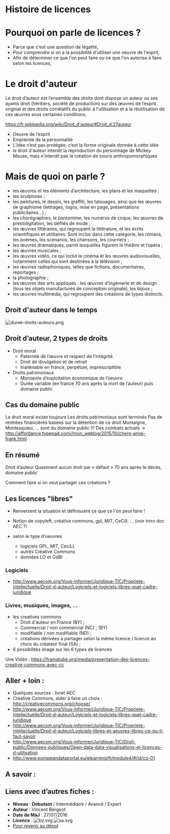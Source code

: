 # Histoire de licences

# Pourquoi on parle de licences ?

* Parce que c'est une question de légalité,
* Pour comprendre si on a la possibilité d'utiliser une oeuvre de l'esprit,
* Afin de déterminer ce que l'on peut faire ou ce que l'on autorise à faire selon les licences,

# Le droit d'auteur

Le droit d’auteur est l’ensemble des droits dont dispose un auteur ou ses ayants droit (héritiers, société de production) sur des œuvres de l’esprit original et des droits corrélatifs du public à l'utilisation et à la réutilisation de ces œuvres sous certaines conditions.

https://fr.wikipedia.org/wiki/Droit_d'auteur#Droit_d.27auteur

* Oeuvre de l’esprit
* Empreinte de la personnalité
* L’idée n’est pas protégée, c’est la forme originale donnée à cette idée
* le droit d'auteur interdit la reproduction du personnage de Mickey Mouse, mais n'interdit pas la création de souris anthropomorphiques

# Mais de quoi on parle ?
* les œuvres et les éléments d’architecture, les plans et les maquettes ;
* les sculptures ;
* les peintures, le dessin, les graffiti, les tatouages, ainsi que les œuvres de graphisme (lettrages, logos, mise en page, présentations publicitaires…) ;
* les chorégraphies, le pantomime, les numéros de cirque, les œuvres de prestidigitation, les défilés de mode ;
* les œuvres littéraires, qui regroupent la littérature, et les écrits scientifiques et utilitaires. Sont inclus dans cette catégorie, les romans, les poèmes, les scénarios, les chansons, les courriers ;
* les œuvres dramatiques, parmi lesquelles figurent le théâtre et l’opéra ;
* les œuvres musicales ;
* les œuvres vidéo, ce qui inclut le cinéma et les œuvres audiovisuelles, notamment celles qui sont destinées à la télévision ;
* les œuvres radiophoniques, telles que fictions, documentaires, reportages ;
* la photographie ;
* les œuvres des arts appliqués : les œuvres d'ingénierie et de design (tous les objets manufacturés de conception originale), les bijoux ;
* les œuvres multimédia, qui regroupent des créations de types distincts.

## Droit d'auteur dans le temps

![duree-droits-auteurs.png]({{site.baseurl}}/media/duree-droits-auteurs.png)

## Droit d’auteur, 2 types de droits
* Droit moral
	* Paternité de l’œuvre et respect de l’intégrité
	* Droit de divulgation et de retrait
	* Inaliénable en france, perpétuel, imprescriptible
* Droits patrimoniaux
	* Monopole d’exploitation économique de l’oeuvre
	* Durée variable (en france 70 ans après la mort de l’auteur) puis domaine public

## Cas du domaine public
Le droit moral existe toujours
Les droits patrimoniaux sont terminés
Pas de rentrées financières basées sur la détention de ce droit
Montaigne, Montesquieu, … sont du domaine public !!!
Des combats actuels -> http://affordance.typepad.com//mon_weblog/2015/10/chere-anne-frank.html

## En résumé
Droit d’auteur
Quasiment aucun droit par « défaut »
70 ans après le décès, domaine public

Comment faire si on veut partager ces créations ?

## Les licences "libres"
* Renversent la situation et définissent ce que ce l'on peut faire !
* Notion de copyleft, créative commons, gpl, MIT, CeCill, ... (voir intro doc AEC ?)

* selon le type d'oeuvres
	* logiciels
	GPL, MIT, CeciLL
	* autres
	Créative Commons
	* données
	LO et OdBl

### Logiciels
* http://www.aecom.org/Vous-informer/Juridique-TIC/Propriete-intellectuelle/Droit-d-auteur/Logiciels-et-logiciels-libres-quel-cadre-juridique

### Livres, musiques, images, ...
* les creatives commons
	* Droit d'auteur en France (BY) ;
	* Commercial / non commercial (NC) ; (BY)
	* modifiable / non modifiable (ND) ;
	* créations dérivées à partager selon la même licence / licence au choix du créateur final (SA) ;
* 6 possibilités
image sur les 6 types de licences

Une Vidéo : https://framatube.org/media/presentation-des-licences-creative-commons-avec-cc

## Aller + loin : 
* Quelques sources : livret AEC
* Creative Commons, aider à faire un choix : http://creativecommons.org/choose/
* http://www.aecom.org/Vous-informer/Juridique-TIC/Propriete-intellectuelle/Droit-d-auteur/Logiciels-et-logiciels-libres-quel-cadre-juridique
* http://www.aecom.org/Vous-informer/Juridique-TIC/Propriete-intellectuelle/Droit-d-auteur/Logiciels-libres-et-aeuvres-libres-ce-qu-il-faut-savoir
* http://www.aecom.org/Vous-informer/Juridique-TIC/Droit-public/Donnees-publiques/Open-data-data-visualisations-et-licences-d-utilisation
* http://www.europeandataportal.eu/elearning/fr/module4/#/id/co-01

## A savoir : 

## Liens avec d’autres fiches : 

- **Niveau** : **Débutant** / Intermédiaire / Avancé / Expert
- **Auteur** : Vincent Bergeot
- **Date de MàJ** : 27/07/2016
- **Licence** : ![by.svg]({{site.baseurl}}/media/licence/by.svg) ![sa.svg]({{site.baseurl}}/media/licence/sa.svg)
- [Pour revenir au dépot](http://datalunch.datalocale.fr)
